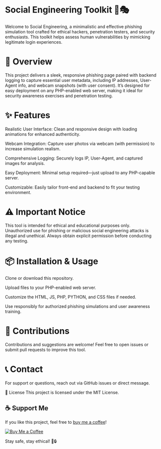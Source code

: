 # Social Engineering Toolkit 🔐🎭
Welcome to Social Engineering, a minimalistic and effective phishing simulation tool crafted for ethical hackers, penetration testers, and security enthusiasts. This toolkit helps assess human vulnerabilities by mimicking legitimate login experiences.

# 🚀 Overview
This project delivers a sleek, responsive phishing page paired with backend logging to capture essential user metadata, including IP addresses, User-Agent info, and webcam snapshots (with user consent). It’s designed for easy deployment on any PHP-enabled web server, making it ideal for security awareness exercises and penetration testing.

# ✨ Features
Realistic User Interface: Clean and responsive design with loading animations for enhanced authenticity.

Webcam Integration: Capture user photos via webcam (with permission) to increase simulation realism.

Comprehensive Logging: Securely logs IP, User-Agent, and captured images for analysis.

Easy Deployment: Minimal setup required—just upload to any PHP-capable server.

Customizable: Easily tailor front-end and backend to fit your testing environment.

# ⚠️ Important Notice
This tool is intended for ethical and educational purposes only. Unauthorized use for phishing or malicious social engineering attacks is illegal and unethical. Always obtain explicit permission before conducting any testing.

# 📦 Installation & Usage
Clone or download this repository.

Upload files to your PHP-enabled web server.

Customize the HTML, JS, PHP, PYTHON, and CSS files if needed.

Use responsibly for authorized phishing simulations and user awareness training.

# 🤝 Contributions
Contributions and suggestions are welcome! Feel free to open issues or submit pull requests to improve this tool.

# 📞 Contact
For support or questions, reach out via GitHub issues or direct message.

📃 License
This project is licensed under the MIT License.

## ☕ Support Me
If you like this project, feel free to [buy me a coffee](https://ko-fi.com/G2G114SBVV)!

[![Buy Me a Coffee](https://ko-fi.com/img/githubbutton_sm.svg)](https://ko-fi.com/G2G114SBVV)

Stay safe, stay ethical! 🚀🔒
